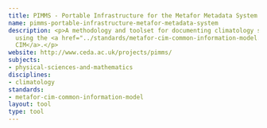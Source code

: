 ```yaml
---
title: PIMMS - Portable Infrastructure for the Metafor Metadata System
name: pimms-portable-infrastructure-metafor-metadata-system
description: <p>A methodology and toolset for documenting climatology simulation experiments
  using the <a href="../standards/metafor-cim-common-information-model.html">Metafor
  CIM</a>.</p>
website: http://www.ceda.ac.uk/projects/pimms/
subjects:
- physical-sciences-and-mathematics
disciplines:
- climatology
standards:
- metafor-cim-common-information-model
layout: tool
type: tool
---
```


